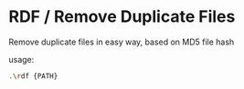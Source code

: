 # RDF / Remove Duplicate Files

Remove duplicate files in easy way, based on MD5 file hash

usage:
```sh
.\rdf {PATH}
```
